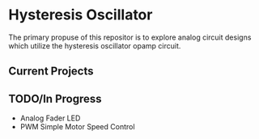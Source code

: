 # Hysteresis Oscillator
The primary propuse of this repositor is to explore analog circuit designs which utilize the hysteresis oscillator opamp circuit.

## Current Projects



## TODO/In Progress
- Analog Fader LED
- PWM Simple Motor Speed Control

